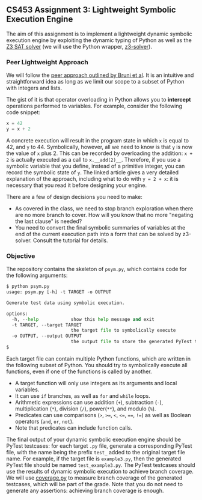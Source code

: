## CS453 Assignment 3: Lightweight Symbolic Execution Engine

The aim of this assignment is to implement a lightweight dynamic symbolic execution engine by exploiting the dynamic typing of Python as well as the [Z3 SAT solver](https://github.com/Z3Prover/z3) (we will use the Python wrapper, [z3-solver](https://pypi.org/project/z3-solver/)). 

### Peer Lightweight Approach

We will follow the [peer approach outlined by Bruni et al](Bruni2008.pdf). It is an intuitive and straightforward idea as long as we limit our scope to a subset of Python with integers and lists. 

The gist of it is that operator overloading in Python allows you to 
**intercept** operations performed to variables. For example, consider the 
following code snippet:

```python
x = 42
y = x + 2
```

A concrete execution will result in the program state in which `x` is equal to 
42, and `y` to 44. Symbolically, however, all we need to know is that `y` is 
now the value of `x` plus 2. This can be recorded by overloading the addition: 
`x + 2` is actually executed as a call to `x.__add(2)__`. Therefore, if you use 
a symbolic variable that you define, instead of a primitive integer, you can 
record the symbolic state of `y`. The linked article gives a very detailed 
explanation of the approach, including what to do with `y = 2 + x`: it is 
necessary that you read it before designing your engine. 

There are a few of design decisions you need to make:

- As covered in the class, we need to stop branch exploration when there are no more branch to cover. How will you know that no more "negating the last clause" is needed?
- You need to convert the final symbolic summaries of variables at the end of the current execution path into a form that can be solved by z3-solver. Consult the tutorial for details.

### Objective

The repository contains the skeleton of `psym.py`, which contains code for the following arguments:

```python
$ python psym.py
usage: psym.py [-h] -t TARGET -o OUTPUT

Generate test data using symbolic execution.

options:
  -h, --help            show this help message and exit
  -t TARGET, --target TARGET
                        the target file to symbolically execute
  -o OUTPUT, --output OUTPUT
                        the output file to store the generated PyTest testcases
$
```

Each target file can contain multiple Python functions, which are written in the following subset of Python. You should try to symbolically execute all functions, even if one of the functions is called by another.

- A target function will only use integers as its arguments and local variables.
- It can use `if` branches, as well as `for` and `while` loops.
- Arithmetic expressions can use addition (`+`), subtraction (`-`), multiplication (`*`), division (`/`), power(`**`), and modulo (`%`).
- Predicates can use comparisons (`>`, `>=`, `<`, `<=`, `==`, `!=`) as well as Boolean operators (`and`, `or`, `not`).
- Note that predicates can include function calls.

The final output of your dynamic symbolic execution engine should be PyTest testcases: for each target `.py` file, generate a corresponding PyTest file, with the name being the prefix `test_` added to the original target file name. For example, if the target file is `example3.py`, then the generated PyTest file should be named `test_example3.py`. The PyTest testcases should use the results of dynamic symbolic execution to achieve branch coverage. We will use [coverage.py](https://coverage.readthedocs.io/en/7.4.0/) to measure branch coverage of the generated testcases, which will be part of the grade. Note that you do not need to generate any assertions: achieving branch coverage is enough.


